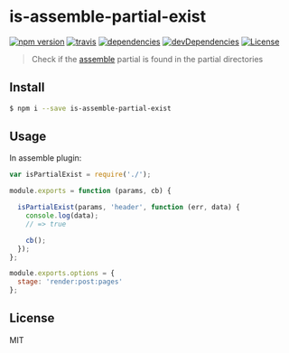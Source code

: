 # is-assemble-partial-exist

[![npm version](http://img.shields.io/npm/v/is-assemble-partial-exist.svg?style=flat-square)](https://github.com/makotot/is-assemble-partial-exist)
[![travis](http://img.shields.io/travis/makotot/is-assemble-partial-exist.svg?style=flat-square)](https://github.com/makotot/is-assemble-partial-exist)
[![dependencies](http://img.shields.io/david/makotot/is-assemble-partial-exist.svg?style=flat-square)](https://github.com/makotot/is-assemble-partial-exist)
[![devDependencies](http://img.shields.io/david/dev/makotot/is-assemble-partial-exist.svg?style=flat-square)](https://github.com/makotot/is-assemble-partial-exist)
[![License](http://img.shields.io/npm/l/is-assemble-partial-exist.svg?style=flat-square)](https://github.com/makotot/is-assemble-partial-exist)

> Check if the [assemble](http://assemble.io/) partial is found in the partial directories

## Install

```sh
$ npm i --save is-assemble-partial-exist
```


## Usage

In assemble plugin:
```js
var isPartialExist = require('./');

module.exports = function (params, cb) {

  isPartialExist(params, 'header', function (err, data) {
    console.log(data);
    // => true

    cb();
  });
};

module.exports.options = {
  stage: 'render:post:pages'
};
```


## License

MIT

